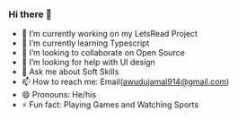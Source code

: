 ### Hi there 👋



- 🔭 I’m currently working on my LetsRead Project
- 🌱 I’m currently learning Typescript
- 👯 I’m looking to collaborate on Open Source 
- 🤔 I’m looking for help with UI design
- 💬 Ask me about Soft Skills
- 📫 How to reach me: Email(awudujamal914@gmail.com)
- 😄 Pronouns: He/his
- ⚡ Fun fact: Playing Games and Watching Sports

